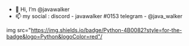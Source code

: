 - 👋 Hi, I’m @javawalker
- 📫 my social : discord - javawalker #0153 telegram - @java_walker

 img src="https://img.shields.io/badge/Python-4B0082?style=for-the-badge&logo=Python&logoColor=red"/
